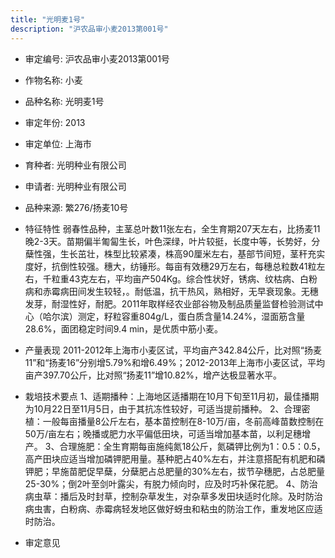 ```yaml
---
title: "光明麦1号"
description: "沪农品审小麦2013第001号"
---
```

* 审定编号:  沪农品审小麦2013第001号

*  作物名称:  小麦

*  品种名称:  光明麦1号

*  审定年份:  2013

*  审定单位:  上海市

* 育种者:  光明种业有限公司

*  申请者:  光明种业有限公司

*  品种来源:  繁276/扬麦10号

*  特征特性
弱春性品种，主茎总叶数11张左右，全生育期207天左右，比扬麦11晚2-3天。苗期偏半匍匐生长，叶色深绿，叶片较挺，长度中等，长势好，分蘖性强，生长茁壮，株型比较紧凑，株高90厘米左右，基部节间短，茎秆充实度好，抗倒性较强。穗大，纺锤形。每亩有效穗29万左右，每穗总粒数41粒左右，千粒重43克左右，平均亩产504Kg。综合性状好，锈病、纹枯病、白粉病和赤霉病田间发生较轻，。耐低温，抗干热风，熟相好，无早衰现象。无穗发芽，耐湿性好，耐肥。2011年取样经农业部谷物及制品质量监督检验测试中心（哈尔滨）测定，籽粒容重804g/L，蛋白质含量14.24%，湿面筋含量28.6%，面团稳定时间9.4 min，是优质中筋小麦。

*  产量表现
2011-2012年上海市小麦区试，平均亩产342.84公斤，比对照“扬麦11”和“扬麦16”分别增5.79%和增6.49%；2012-2013年上海市小麦区试，平均亩产397.70公斤，比对照“扬麦11”增10.82%，增产达极显著水平。

*  栽培技术要点
1、适期播种：上海地区适播期在10月下旬至11月初，最佳播期为10月22日至11月5日，由于其抗冻性较好，可适当提前播种。 2、合理密植：一般每亩播量8公斤左右，基本苗控制在8-10万/亩，冬前高峰苗数控制在50万/亩左右；晚播或肥力水平偏低田块，可适当增加基本苗，以利足穗增产。 3、合理施肥：全生育期每亩施纯氮18公斤，氮磷钾比例为1：0.5：0.5，高产田块应适当增加磷钾肥用量。基种肥占40%左右，并注意搭配有机肥和磷钾肥；早施苗肥促早蘖，分蘖肥占总肥量的30%左右，拔节孕穗肥，占总肥量25-30%；倒2叶至剑叶露尖，有脱力倾向时，应及时巧补保花肥。 4、防治病虫草：播后及时封草，控制杂草发生，对杂草多发田块适时化除。及时防治病虫害，白粉病、赤霉病轻发地区做好蚜虫和粘虫的防治工作，重发地区应适时防治。 

*  审定意见

